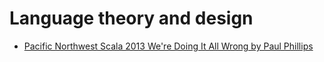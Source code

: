 # Language theory and design

- [Pacific Northwest Scala 2013 We're Doing It All Wrong by Paul Phillips](https://www.youtube.com/watch?v=TS1lpKBMkgg)
